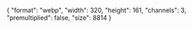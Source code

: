 {
  "format": "webp",
  "width": 320,
  "height": 161,
  "channels": 3,
  "premultiplied": false,
  "size": 8814
}